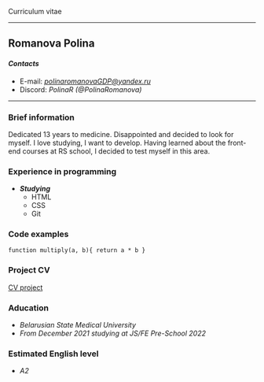
 Curriculum vitae 

___

## Romanova Polina

#### ___Сontacts___
  * E-mail: *[polinaromanovaGDP@yandex.ru](polinaromanovaGDP@yandex.ru)*
  * Discord: *PolinaR (@PolinaRomanova)*

  ___
  
### Brief information

  Dedicated 13 years to medicine. Disappointed and decided to look for myself. I love studying, I want to develop. Having learned about the front-end courses at RS school, I decided to test myself in this area. 
  
### Experience in programming

  * ___Studying___ 
    * HTML
    * CSS 
    * Git
### Code examples 

`function multiply(a, b){
  return a * b
}
`

### Project CV 
[CV project](https://PolinaRomanova.github.io/rsschool-cv/cv)

### Aducation 

* _Belarusian State Medical University_
* _From December 2021 studying at JS/FE Pre-School 2022_

### Estimated English level

* _A2_
